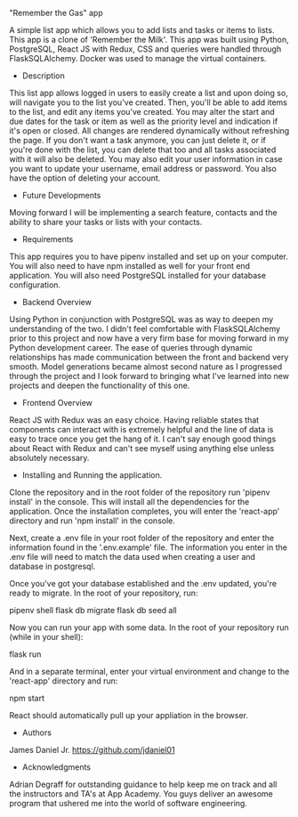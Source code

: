 "Remember the Gas" app

A simple list app which allows you to add lists and tasks or items to lists. This app is a clone of 'Remember the Milk'. This app was built using Python, PostgreSQL, React JS with Redux, CSS and queries were handled through FlaskSQLAlchemy. Docker was used to manage the virtual containers.

- Description

This list app allows logged in users to easily create a list and upon doing so, will navigate you to the list you've created. Then, you'll be able to add items to the list, and edit any items you've created. You may alter the start and due dates for the task or item as well as the priority level and indication if it's open or closed. All changes are rendered dynamically without refreshing the page. If you don't want a task anymore, you can just delete it, or if you're done with the list, you can delete that too and all tasks associated with it will also be deleted. You may also edit your user information in case you want to update your username, email address or password. You also have the option of deleting your account.

- Future Developments

Moving forward I will be implementing a search feature, contacts and the ability to share your tasks or lists with your contacts.

- Requirements

This app requires you to have pipenv installed and set up on your computer. You will also need to have npm installed as well for your front end application. You will also need PostgreSQL installed for your database configuration.

- Backend Overview

Using Python in conjunction with PostgreSQL was as way to deepen my understanding of the two. I didn't feel comfortable with FlaskSQLAlchemy prior to this project and now have a very firm base for moving forward in my Python development career. The ease of queries through dynamic relationships has made communication between the front and backend very smooth. Model generations became almost second nature as I progressed through the project and I look forward to bringing what I've learned into new projects and deepen the functionality of this one.

- Frontend Overview

React JS with Redux was an easy choice. Having reliable states that components can interact with is extremely helpful and the line of data is easy to trace once you get the hang of it. I can't say enough good things about React with Redux and can't see myself using anything else unless absolutely necessary.

- Installing and Running the application.

Clone the repository and in the root folder of the repository run  'pipenv install' in the console. This will install all the dependencies for the application. Once the installation completes, you will enter the 'react-app' directory and run 'npm install' in the console. 

Next, create a .env file in your root folder of the repository and enter the information found in the '.env.example' file.  The information you enter in the .env file will need to match the data used when creating a user and database in postgresql.

Once you've got your database established and the .env updated, you're ready to migrate. In the root of your repository, run:

pipenv shell
flask db migrate
flask db seed all

Now you can run your app with some data. In the root of your repository run (while in your shell):

flask run

And in a separate terminal, enter your virtual environment and change to the 'react-app' directory and run:

npm start

React should automatically pull up your appliation in the browser.


- Authors


James Daniel Jr.
https://github.com/jdaniel01


- Acknowledgments

Adrian Degraff for outstanding guidance to help keep me on track and all the instructors and TA's at App Academy. You guys deliver an awesome program that ushered me into the world of software engineering.